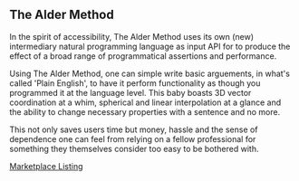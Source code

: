 ## The Alder Method

In the spirit of accessibility, The Alder Method uses its own (new) intermediary natural programming language as input API for to produce the effect of a broad range of programmatical assertions and performance.

Using The Alder Method, one can simple write basic arguements, in what's called 'Plain English', to have it perform functionality as though you programmed it at the language level. This baby boasts 3D vector coordination at a whim, spherical and linear interpolation at a glance and the ability to change necessary properties with a sentence and no more.

This not only saves users time but money, hassle and the sense of dependence one can feel from relying on a fellow professional for something they themselves consider too easy to be bothered with.

[Marketplace Listing](https://marketplace.secondlife.com/p/The-Alder-Method-Enterprise/8832430)
